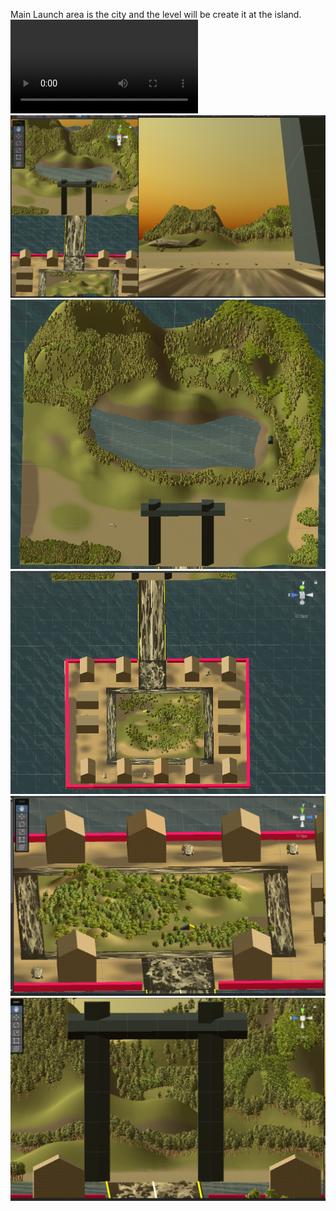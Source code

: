 
Main Launch area is the city and the level will be create it at the island.
<video controls src="20240920-2027-13.4402551.mp4" title="Title"></video>
![alt text](image.png)
![alt text](image-1.png)
![alt text](image-2.png)
![alt text](image-3.png)
![alt text](image-4.png)
